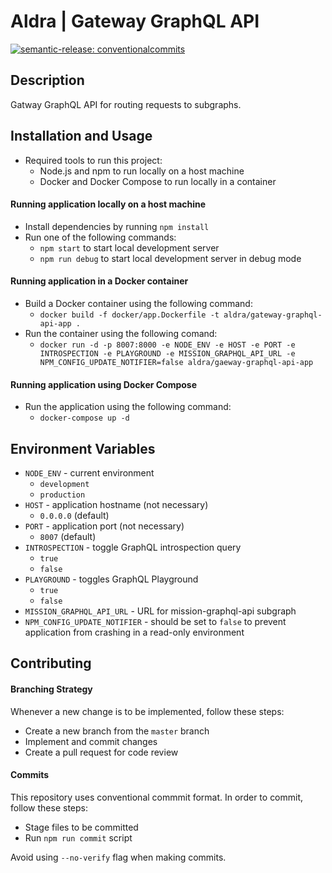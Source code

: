 # Aldra | Gateway GraphQL API

[![semantic-release: conventionalcommits](https://img.shields.io/badge/semantic--release-conventionalcommits-e10079?logo=semantic-release)](https://github.com/semantic-release/semantic-release)

## Description

Gatway GraphQL API for routing requests to subgraphs.

## Installation and Usage

- Required tools to run this project:
  - Node.js and npm to run locally on a host machine
  - Docker and Docker Compose to run locally in a container

#### Running application locally on a host machine

- Install dependencies by running `npm install`
- Run one of the following commands:
  - `npm start` to start local development server
  - `npm run debug` to start local development server in debug mode

#### Running application in a Docker container

- Build a Docker container using the following command:
  - `docker build -f docker/app.Dockerfile -t aldra/gateway-graphql-api-app .`
- Run the container using the following comand:
  - `docker run -d -p 8007:8000 -e NODE_ENV -e HOST -e PORT -e INTROSPECTION -e PLAYGROUND -e MISSION_GRAPHQL_API_URL -e NPM_CONFIG_UPDATE_NOTIFIER=false aldra/gaeway-graphql-api-app`

#### Running application using Docker Compose

- Run the application using the following command:
  - `docker-compose up -d`

## Environment Variables

- `NODE_ENV` - current environment
  - `development`
  - `production`
- `HOST` - application hostname (not necessary)
  - `0.0.0.0` (default)
- `PORT` - application port (not necessary)
  - `8007` (default)
- `INTROSPECTION` - toggle GraphQL introspection query
  - `true`
  - `false`
- `PLAYGROUND` - toggles GraphQL Playground
  - `true`
  - `false`
- `MISSION_GRAPHQL_API_URL` - URL for mission-graphql-api subgraph
- `NPM_CONFIG_UPDATE_NOTIFIER` - should be set to `false` to prevent application from crashing in a read-only environment

## Contributing

#### Branching Strategy

Whenever a new change is to be implemented, follow these steps:
  - Create a new branch from the `master` branch
  - Implement and commit changes
  - Create a pull request for code review

#### Commits

This repository uses conventional commmit format. In order to commit, follow these steps:
  - Stage files to be committed
  - Run `npm run commit` script

Avoid using `--no-verify` flag when making commits.
